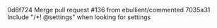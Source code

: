 0d8f724 Merge pull request #136 from ebullient/commented
7035a31 Include "/*! @settings" when looking for settings
